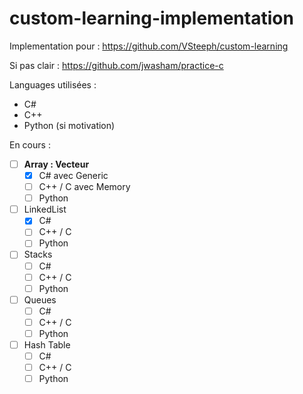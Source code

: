 # custom-learning-implementation

Implementation pour : https://github.com/VSteeph/custom-learning 

Si pas clair : https://github.com/jwasham/practice-c

Languages utilisées :
* C# 
* C++
* Python (si motivation)

En cours :
- [ ] **Array : Vecteur**
  - [X] C# avec Generic
  - [ ] C++ / C avec Memory
  - [ ] Python
  
- [ ] LinkedList
  - [X] C# 
  - [ ] C++ / C
  - [ ] Python
  
- [ ] Stacks
  - [ ] C# 
  - [ ] C++ / C
  - [ ] Python
  
- [ ] Queues
  - [ ] C# 
  - [ ] C++ / C
  - [ ] Python
  
- [ ] Hash Table
  - [ ] C# 
  - [ ] C++ / C
  - [ ] Python
